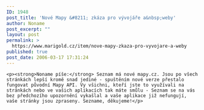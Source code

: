 ```yaml
---
ID: 1948
post_title: 'Nové Mapy &#8211; zkáza pro vývojáře a&nbsp;weby'
author: Noname
post_excerpt: ""
layout: post
permalink: >
  https://www.marigold.cz/item/nove-mapy-zkaza-pro-vyvojare-a-weby
published: true
post_date: 2006-03-17 17:31:24
---
```

	<p><strong>Noname píše:</strong> Seznam má nové mapy.cz. Jsou po všech stránkách lepší kromě snad jediné - spuštěním nové verze přestalo fungovat původní Mapy API. Vy všichni, kteří jste to využívali na stránkách nebo ve vašich aplikacích tak máte smůlu - Seznam se na vás bez předchozího upozornění vykašlal a vaše aplikace již nefungují, vaše stránky jsou zpraseny. Sezname, děkujeme!</p>